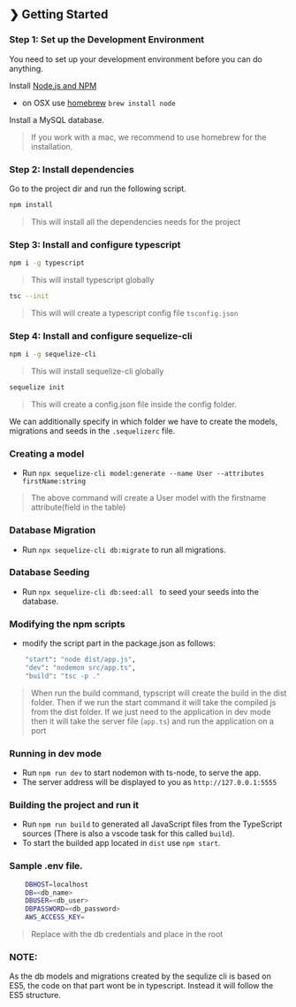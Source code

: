## ❯ Getting Started

### Step 1: Set up the Development Environment

You need to set up your development environment before you can do anything.

Install [Node.js and NPM](https://nodejs.org/en/download/)

- on OSX use [homebrew](http://brew.sh) `brew install node`

Install a MySQL database.

> If you work with a mac, we recommend to use homebrew for the installation.

### Step 2: Install dependencies

Go to the project dir and run the following script.

```bash
npm install
```

> This will install all the dependencies needs for the project

### Step 3:  Install and configure typescript

```bash
npm i -g typescript
```
> This will install typescript globally

```bash
tsc --init
```
> This will will create a typescript config file `tsconfig.json`


### Step 4:  Install and configure sequelize-cli

```bash
npm i -g sequelize-cli
```
> This will install sequelize-cli globally

```bash
sequelize init
```
> This will create a config.json file inside the config folder. 

We can additionally specify in which folder we have to create the models, migrations and seeds in the `.sequelizerc` file.


### Creating a model

- Run `npx sequelize-cli model:generate --name User --attributes firstName:string`

> The above command will create a User model with the firstname attribute(field in the table)

### Database Migration

- Run `npx sequelize-cli db:migrate` to run all migrations.

### Database Seeding

- Run `npx sequelize-cli db:seed:all ` to seed your seeds into the database.

### Modifying the npm scripts

- modify the script part in the package.json as follows: 
```bash
    "start": "node dist/app.js",
    "dev": "nodemon src/app.ts",
    "build": "tsc -p ."
```
> When run the build command, typscript will create the build in the dist folder. Then if we run the start command it will take the compiled js from the dist folder. If we just need to the application in dev mode then it will take the server file (`app.ts`) and run the application on a port

### Running in dev mode

- Run `npm run dev` to start nodemon with ts-node, to serve the app.
- The server address will be displayed to you as `http://127.0.0.1:5555`

### Building the project and run it

- Run `npm run build` to generated all JavaScript files from the TypeScript sources (There is also a vscode task for this called `build`).
- To start the builded app located in `dist` use `npm start`.

### Sample .env file. 

```bash
    DBHOST=localhost
    DB=<db_name>
    DBUSER=<db_user>
    DBPASSWORD=<db_password>
    AWS_ACCESS_KEY=
```
> Replace with the db credentials and place in the root

### NOTE:
As the db models and migrations  created by the sequlize cli is based on ES5, the code on that part wont be in typescript. Instead it will follow the ES5 structure.